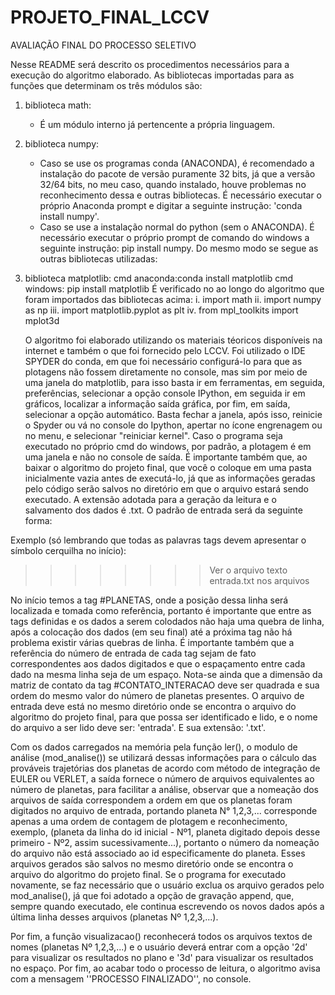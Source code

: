 # PROJETO_FINAL_LCCV
AVALIAÇÃO FINAL DO PROCESSO SELETIVO

Nesse README será descrito os procedimentos necessários para a execução do algoritmo elaborado.
As bibliotecas importadas para as funções que determinam os três módulos são:
1. biblioteca math:
    * É um módulo interno já pertencente a própria linguagem.
2. biblioteca numpy:
    * Caso se use os programas conda (ANACONDA), é recomendado a instalação do pacote de versão puramente 32 bits, já que a versão 32/64 bits, no meu caso, quando instalado, houve problemas no reconhecimento dessa e outras bibliotecas. É necessário executar o próprio Anaconda prompt e digitar a seguinte instrução: 'conda install numpy'.
    * Caso se use a instalação normal do python (sem o ANACONDA). É necessário executar o próprio prompt de comando do windows a seguinte instrução: pip install numpy.
Do mesmo modo se segue as outras bibliotecas utilizadas:
3. biblioteca matplotlib:
    cmd anaconda:conda install matplotlib
    cmd windows: pip install matplotlib
É verificado no ao longo do algoritmo que foram importados das bibliotecas acima:
    i. import math
    ii. import numpy as np
    iii. import matplotlib.pyplot as plt
    iv. from mpl_toolkits import mplot3d
    
   O algoritmo foi elaborado utilizando os materiais téoricos disponíveis na internet e também o que foi fornecido pelo LCCV. Foi utilizado o IDE SPYDER do conda, em que foi necessário configurá-lo para que as plotagens não fossem diretamente no console, mas sim por meio de uma janela do matplotlib, para isso basta ir em ferramentas, em seguida, preferências, selecionar a opção console IPython, em seguida ir em gráficos, localizar a informação saída gráfica, por fim, em saída, selecionar a opção automático. Basta fechar a janela, após isso, reinicie o Spyder ou vá no console do Ipython, apertar no ícone engrenagem ou no menu, e selecionar "reiniciar kernel". Caso o programa seja executado no próprio cmd do windows, por padrão, a plotagem é em uma janela e não no console de saída.
   É importante também que, ao baixar o algoritmo do projeto final, que você o coloque em uma pasta inicialmente vazia antes de executá-lo, já que as informações geradas pelo código serão salvos no diretório em que o arquivo estará sendo executado. A extensão adotada para a geração da leitura e o salvamento dos dados é .txt. O padrão de entrada será da seguinte forma:
    
Exemplo (só lembrando que todas as palavras tags devem apresentar o símbolo cerquilha no início):

>>>>>>>> Ver o arquivo texto entrada.txt nos arquivos

No início temos a tag #PLANETAS, onde a posição dessa linha será localizada e tomada como referência, portanto é importante que entre as tags definidas e os dados a serem colodados não haja uma quebra de linha, após a colocação dos dados (em seu final) até a próxima tag não há problema existir várias quebras de linha. É importante também que a referência do número de entrada de cada tag sejam de fato correspondentes aos dados digitados e que o espaçamento entre cada dado na mesma linha seja de um espaço. Nota-se ainda que a dimensão da matriz de contato da tag #CONTATO_INTERACAO deve ser quadrada e sua ordem do mesmo valor do número de planetas presentes. O arquivo de entrada deve está no mesmo diretório onde se encontra o arquivo do algoritmo do projeto final, para que possa ser identificado e lido, e o nome do arquivo a ser lido deve ser: 'entrada'. E sua extensão: '.txt'.

Com os dados carregados na memória pela função ler(), o modulo de análise (mod_analise()) se utilizará dessas informações para o cálculo das prováveis trajetórias dos planetas de acordo com método de integração de EULER ou VERLET, a saída fornece o número de arquivos equivalentes ao número de planetas, para facilitar a análise, observar que a nomeação dos arquivos de saída correspondem a ordem em que os planetas foram digitados no arquivo de entrada, portando planeta N° 1,2,3,... corresponde apenas a uma ordem de contagem de plotagem e reconhecimento, exemplo, (planeta da linha do id inicial - Nº1, planeta digitado depois desse primeiro - Nº2, assim sucessivamente...), portanto o número da nomeação do arquivo não está associado ao id especificamente do planeta. Esses arquivos gerados são salvos no mesmo diretório onde se encontra o arquivo do algoritmo do projeto final. Se o programa for executado novamente, se faz necessário que o usuário exclua os arquivo gerados pelo mod_analise(), já que foi adotado a opção de gravação append, que, sempre quando executado, ele continua escrevendo os novos dados após a última linha desses arquivos (planetas Nº 1,2,3,...).

Por fim, a função visualizacao() reconhecerá todos os arquivos textos de nomes (planetas Nº 1,2,3,...) e o usuário deverá entrar com a opção '2d' para visualizar os resultados no plano e '3d' para visualizar os resultados no espaço. Por fim, ao acabar todo o processo de leitura, o algoritmo avisa com a mensagem ''PROCESSO FINALIZADO'', no console.

